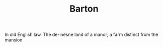 ---
title: Barton
letter: B
permalink: "/definitions/barton.html"
body: In old English law. The de-inesne land of a manor; a farm distinct from the
  mansion
published_at: '2018-07-07'
layout: post
---